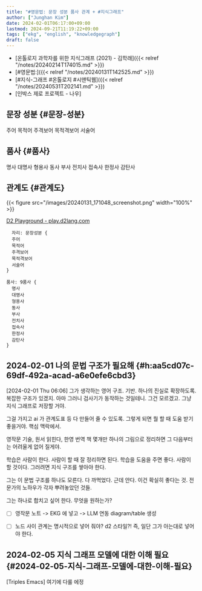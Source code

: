 ```yaml
---
title: "#영문법: 문장 성분 품사 관계 + #지식그래프"
author: ["Junghan Kim"]
date: 2024-02-01T06:17:00+09:00
lastmod: 2024-09-21T11:19:22+09:00
tags: ["ekg", "english", "knowledgegraph"]
draft: false
---
```


-   [온톨로지 과학자를 위한 지식그래프 (2021) - 김학래]({{< relref "/notes/20240214T174015.md" >}})
-   [#영문법:]({{< relref "/notes/20240131T142525.md" >}})
-   [#지식-그래프 #온톨로지 #시맨틱웹]({{< relref "/notes/20240531T202141.md" >}})
-   [인박스 제로 프로젝트 - 나우]


## 문장 성분 {#문장-성분}

주어 목적어 주격보어 목적격보어 서술어


## 품사 {#품사}



명사 대명사 형용사 동사 부사 전치사 접속사 한정사 감탄사


## 관계도 {#관계도}



{{< figure src="/images/20240131_171048_screenshot.png" width="100%" >}}

[D2 Playground - play.d2lang.com](https://play.d2lang.com/?script=TMxdCoJAFMXx91nF3UZuLQSzKXwossCwEBmQgpF56EOkwBV5z-whppnCtx__yz2oc76aiNi8UF8g79xLmgsiNAOOnSDiVkMtvNEM40Pzs5uepgWyQqacYyHsIUNqIpp5fGe5XSE1Dpvkb1sWOOvQd6eAPvGAkniXP--x3oavooIqvMdbbpfSORafAAAA__8%3D&)

```d2
  자리: 문장성분 {
  주어
  목적어
  주격보어
  목적격보어
  서술어
}

품사: 9품사 {
  명사
  대명사
  형용사
  동사
  부사
  전치사
  접속사
  한정사
  감탄사
}
```


## 2024-02-01 나의 문법 구조가 필요해 {#h:aa5cd07c-69df-492a-acad-a6e0efe6cbd3}

<span class="timestamp-wrapper"><span class="timestamp">[2024-02-01 Thu 06:06]</span></span> 그가 생각하는 영어 구조. 기반. 하나의 진실로 확장하도록. 복잡한 구조가 있겠지. 아마 그러니 검사기가 동작하는 것일테니. 그건 모르겠고. 그냥 지식 그래프로 저장할 거야.

그걸 가지고 ai 가 관계도표 등 다 만들어 줄 수 있도록. 그렇게 되면 뭘 할 때 도움 받기 좋을거야. 핵심 맥락에서.

영작문 기술, 원서 읽힌다, 한영 번역 책 몇개만 하나의 그림으로 정리하면 그 다음부터는 어려울게 없어 질게야.

학습은 사람이 한다. 사람이 할 때 잘 정리하면 된다. 학습을 도움을 주면 좋다. 사람이 할 것이다. 그러려면 지식 구조를 쌓아야 한다.

그는 이 문법 구조를 하나도 모른다. 다 까먹었다. 근데 안다. 이건 확실히 좋다는 것. 전문가의 노하우가 각자 뿌려놓았던 것들.

그는 하나로 합치고 싶어 한다. 무엇을 원하는가?

-   [ ] 영작문 노트 -&gt; EKG 에 넣고 -&gt; LLM 연동 diagram/table 생성
-   [ ] 노드 사이 관계는 명시적으로 넣어 줘야? d2 스타일?! 즉, 일단 그가 아는대로 넣어야 한다.


## 2024-02-05 지식 그래프 모델에 대한 이해 필요 {#2024-02-05-지식-그래프-모델에-대한-이해-필요}

[Triples Emacs] 여기에 다룰 에정
